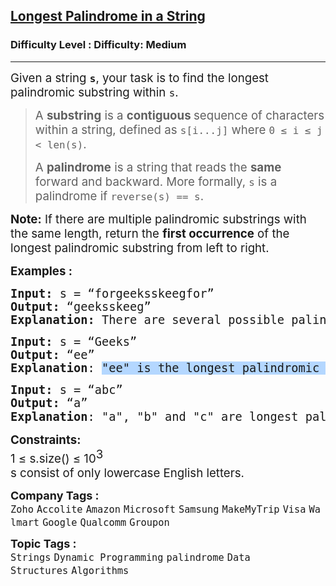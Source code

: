 <h2><a href="https://www.geeksforgeeks.org/problems/longest-palindrome-in-a-string3411/1?page=1&category=Strings&status=unsolved&sortBy=submissions">Longest Palindrome in a String</a></h2><h3>Difficulty Level : Difficulty: Medium</h3><hr><div class="problems_problem_content__Xm_eO"><p><span style="font-size: 14pt;">Given a string <strong><code>s</code></strong>, your task is to find the longest palindromic substring within <code>s</code>. </span></p>
<blockquote>
<p><span style="font-size: 14pt;">A <strong>substring</strong> is a <strong>contiguous </strong>sequence of characters within a string, defined as <code>s[i...j]</code> where <code>0 ≤ i ≤ j &lt; len(s)</code>.</span></p>
<p><span style="font-size: 14pt;">A <strong>palindrome</strong> is a string that reads the <strong>same </strong>forward and backward. More formally, <code>s</code> is a palindrome if <code>reverse(s) == s</code>.</span></p>
</blockquote>
<p><span style="font-size: 14pt;"><strong>Note:</strong> If there are multiple palindromic substrings with the same length, return the <strong>first occurrence</strong> of the longest palindromic substring from left to right.</span></p>
<p><span style="font-size: 14pt;"><strong>Examples :</strong></span></p>
<pre><span style="font-size: 18.6667px;"><strong>Input: </strong>s = “forgeeksskeegfor” <strong>
Output: </strong>“geeksskeeg”<strong>
Explanation: </strong>There are several possible palindromic substrings like “kssk”, “ss”, “eeksskee” etc. But the substring “geeksskeeg” is the longest among all.</span></pre>
<pre><span style="font-size: 14pt;"><span style="font-size: 18.6667px;"><strong>Input: </strong>s = “Geeks” <strong>
Output: </strong>“ee”
</span><strong style="font-size: 14pt;">Explanation</strong><span style="font-size: 14pt;">: <span style="background-color: #b4d7ff;">"ee" is the longest palindromic substring of "Geeks".</span></span><span style="font-size: 14pt;"> </span></span></pre>
<pre><span style="font-size: 14pt;"><span style="font-size: 18.6667px;"><strong>Input: </strong>s = “abc” <strong>
Output: </strong>“a”
</span><strong style="font-size: 14pt;">Explanation</strong><span style="font-size: 14pt;">: "a", "b" and "c" are longest palindromic substrings of same length. So,</span><span style="font-family: -apple-system, BlinkMacSystemFont, 'Segoe UI', Roboto, Oxygen, Ubuntu, Cantarell, 'Open Sans', 'Helvetica Neue', sans-serif;"> the first occurrence is returned.</span></span></pre>
<p><span style="font-size: 14pt;"><strong style="font-size: 14pt;">Constraints:</strong><br><span style="font-size: 14pt;">1 ≤ s.size() ≤ 10</span><sup><span style="font-size: 14pt;">3</span><br><span style="font-size: 14pt;">s consist of only lowercase English letters.</span><br></sup></span></p></div><p><span style=font-size:18px><strong>Company Tags : </strong><br><code>Zoho</code>&nbsp;<code>Accolite</code>&nbsp;<code>Amazon</code>&nbsp;<code>Microsoft</code>&nbsp;<code>Samsung</code>&nbsp;<code>MakeMyTrip</code>&nbsp;<code>Visa</code>&nbsp;<code>Walmart</code>&nbsp;<code>Google</code>&nbsp;<code>Qualcomm</code>&nbsp;<code>Groupon</code>&nbsp;<br><p><span style=font-size:18px><strong>Topic Tags : </strong><br><code>Strings</code>&nbsp;<code>Dynamic Programming</code>&nbsp;<code>palindrome</code>&nbsp;<code>Data Structures</code>&nbsp;<code>Algorithms</code>&nbsp;